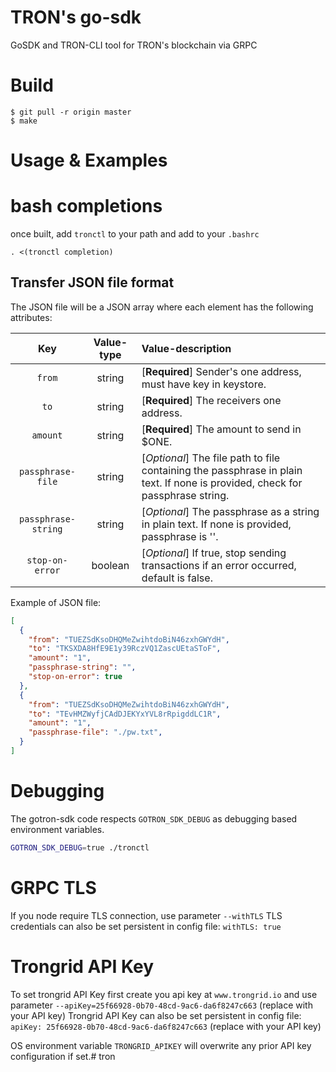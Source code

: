 # TRON's go-sdk

GoSDK and TRON-CLI tool for TRON's blockchain via GRPC

# Build


```
$ git pull -r origin master
$ make
```

# Usage & Examples

# bash completions

once built, add `tronctl` to your path and add to your `.bashrc`

```
. <(tronctl completion)
```

## Transfer JSON file format
The JSON file will be a JSON array where each element has the following attributes:

| Key                 | Value-type | Value-description|
| :------------------:|:----------:| :----------------|
| `from`              | string     | [**Required**] Sender's one address, must have key in keystore. |
| `to`                | string     | [**Required**] The receivers one address. |
| `amount`            | string     | [**Required**] The amount to send in $ONE. |
| `passphrase-file`   | string     | [*Optional*] The file path to file containing the passphrase in plain text. If none is provided, check for passphrase string. |
| `passphrase-string` | string     | [*Optional*] The passphrase as a string in plain text. If none is provided, passphrase is ''. |
| `stop-on-error`     | boolean    | [*Optional*] If true, stop sending transactions if an error occurred, default is false. |

Example of JSON file:

```json
[
  {
    "from": "TUEZSdKsoDHQMeZwihtdoBiN46zxhGWYdH",
    "to": "TKSXDA8HfE9E1y39RczVQ1ZascUEtaSToF",
    "amount": "1",
    "passphrase-string": "",
    "stop-on-error": true
  },
  {
    "from": "TUEZSdKsoDHQMeZwihtdoBiN46zxhGWYdH",
    "to": "TEvHMZWyfjCAdDJEKYxYVL8rRpigddLC1R",
    "amount": "1",
    "passphrase-file": "./pw.txt",
  }
]
```


# Debugging

The gotron-sdk code respects `GOTRON_SDK_DEBUG` as debugging
based environment variables.

```bash
GOTRON_SDK_DEBUG=true ./tronctl
```


# GRPC TLS

If you node require TLS connection, use parameter `--withTLS`
TLS credentials can also be set persistent in config file: `withTLS: true`

# Trongrid API Key

To set trongrid API Key first create you api key at `www.trongrid.io` and use parameter 
 `--apiKey=25f66928-0b70-48cd-9ac6-da6f8247c663` (replace with your API key)
Trongrid API Key can also be set persistent in config file: `apiKey: 25f66928-0b70-48cd-9ac6-da6f8247c663` (replace with your API key)

OS environment variable `TRONGRID_APIKEY` will overwrite any prior API key configuration if set.# tron
